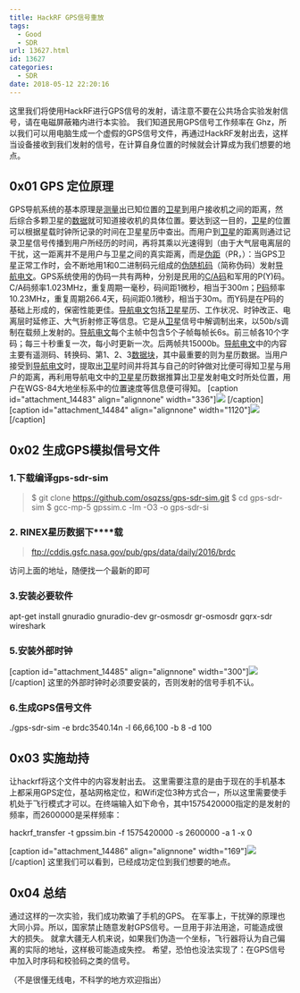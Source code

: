```yaml
---
title: HackRF GPS信号重放
tags:
  - Good
  - SDR
url: 13627.html
id: 13627
categories:
  - SDR
date: 2018-05-12 22:20:16
---
```


这里我们将使用HackRF进行GPS信号的发射，请注意不要在公共场合实验发射信号，请在电磁屏蔽箱内进行本实验。 我们知道民用GPS信号工作频率在 Ghz，所以我们可以用电脑生成一个虚假的GPS信号文件，再通过HackRF发射出去，这样当设备接收到我们发射的信号，在计算自身位置的时候就会计算成为我们想要的地点。

**0x01 GPS 定位原理**
-----------------

GPS导航系统的基本原理是[测量](https://wapbaike.baidu.com/item/%E6%B5%8B%E9%87%8F)出已知位置的[卫星](https://wapbaike.baidu.com/item/%E5%8D%AB%E6%98%9F)到用户接收机之间的距离，然后综合多颗卫星的[数据](https://wapbaike.baidu.com/item/%E6%95%B0%E6%8D%AE)就可知道接收机的具体位置。要达到这一目的，[卫星](https://wapbaike.baidu.com/item/%E5%8D%AB%E6%98%9F)的位置可以根据星载时钟所记录的时间在卫星星历中查出。而用户到[卫星](https://wapbaike.baidu.com/item/%E5%8D%AB%E6%98%9F)的距离则通过记录卫星信号传播到用户所经历的时间，再将其乘以光速得到（由于大气层电离层的干扰，这一距离并不是用户与卫星之间的真实距离，而是[伪距](https://wapbaike.baidu.com/item/%E4%BC%AA%E8%B7%9D)（PR，）：当GPS卫星正常工作时，会不断地用1和0二进制码元组成的[伪随机码](https://wapbaike.baidu.com/item/%E4%BC%AA%E9%9A%8F%E6%9C%BA%E7%A0%81)（简称伪码）发射[导航电文](https://wapbaike.baidu.com/item/%E5%AF%BC%E8%88%AA%E7%94%B5%E6%96%87)。GPS系统使用的伪码一共有两种，分别是民用的[C/A码](https://wapbaike.baidu.com/item/C/A%E7%A0%81)和军用的P(Y)码。C/A码频率1.023MHz，重复周期一毫秒，码间距1微秒，相当于300m；[P码](https://wapbaike.baidu.com/item/P%E7%A0%81)频率10.23MHz，重复周期266.4天，码间距0.1微秒，相当于30m。而Y码是在P码的基础上形成的，保密性能更佳。[导航电文](https://wapbaike.baidu.com/item/%E5%AF%BC%E8%88%AA%E7%94%B5%E6%96%87)包括[卫星](https://wapbaike.baidu.com/item/%E5%8D%AB%E6%98%9F)星历、工作状况、时钟改正、电离层时延修正、大气折射修正等信息。它是从[卫星](https://wapbaike.baidu.com/item/%E5%8D%AB%E6%98%9F)信号中解调制出来，以50b/s调制在载频上发射的。[导航电文](https://wapbaike.baidu.com/item/%E5%AF%BC%E8%88%AA%E7%94%B5%E6%96%87)每个主帧中包含5个子帧每帧长6s。前三帧各10个字码；每三十秒重复一次，每小时更新一次。后两帧共15000b。[导航电文](https://wapbaike.baidu.com/item/%E5%AF%BC%E8%88%AA%E7%94%B5%E6%96%87)中的内容主要有遥测码、转换码、第1、2、3[数据块](https://wapbaike.baidu.com/item/%E6%95%B0%E6%8D%AE%E5%9D%97)，其中最重要的则为星历数据。当用户接受到[导航电文](https://wapbaike.baidu.com/item/%E5%AF%BC%E8%88%AA%E7%94%B5%E6%96%87)时，提取出[卫星](https://wapbaike.baidu.com/item/%E5%8D%AB%E6%98%9F)时间并将其与自己的时钟做对比便可得知卫星与用户的距离，再利用导航电文中的[卫星](https://wapbaike.baidu.com/item/%E5%8D%AB%E6%98%9F)星历数据推算出卫星发射电文时所处位置，用户在WGS-84大地坐标系中的位置速度等信息便可得知。 \[caption id="attachment_14483" align="alignnone" width="336"\]![](http://blog.echo.cool/wp-content/uploads/2018/05/unnamed-file.jpeg) \[/caption\] \[caption id="attachment_14484" align="alignnone" width="1120"\]![](http://blog.echo.cool/wp-content/uploads/2018/05/unnamed-file-19.png) \[/caption\]

**0x02 生成GPS模拟信号文件**
--------------------

### 1.**下载编译gps-sdr-sim**

> $ git clone https://github.com/osqzss/gps-sdr-sim.git $ cd gps-sdr-sim $ gcc-mp-5 gpssim.c -lm -O3 -o gps-sdr-si

### **2\. RINEX星历数据下****载**

> ftp://cddis.gsfc.nasa.gov/pub/gps/data/daily/2016/brdc

访问上面的地址，随便找一个最新的即可

### **3.安装必要软件**

apt-get install gnuradio gnuradio-dev gr-osmosdr gr-osmosdr gqrx-sdr wireshark

### 5.安装外部时钟

\[caption id="attachment_14485" align="alignnone" width="300"\]![](http://blog.echo.cool/wp-content/uploads/2018/05/unnamed-file-70.jpg) \[/caption\] 这里的外部时钟时必须要安装的，否则发射的信号手机不认。

### 6.生成GPS信号文件

./gps-sdr-sim -e brdc3540.14n -l 66,66,100 -b 8 -d 100

0x03 实施劫持
---------

让hackrf将这个文件中的内容发射出去。 这里需要注意的是由于现在的手机基本上都采用GPS定位，基站网格定位，和Wifi定位3种方式合一，所以这里需要使手机处于飞行模式才可以。在终端输入如下命令，其中1575420000指定的是发射的频率，而2600000是采样频率：

hackrf_transfer -t gpssim.bin -f 1575420000 -s 2600000 -a 1 -x 0

\[caption id="attachment_14486" align="alignnone" width="169"\]![](http://blog.echo.cool/wp-content/uploads/2018/05/unnamed-file-71.jpg) \[/caption\] 这里我们可以看到，已经成功定位到我们想要的地点。

0x04 总结
-------

通过这样的一次实验，我们成功欺骗了手机的GPS。 在军事上，干扰弹的原理也大同小异。所以，国家禁止随意发射GPS信号。一旦用于非法用途，可能造成很大的损失。 就拿大疆无人机来说，如果我们伪造一个坐标，飞行器将认为自己偏离的实际的地址，这样极可能造成失控。 希望，恐怕也没法实现了：在GPS信号中加入时序码和校验码之类的信号。

（不是很懂无线电，不科学的地方欢迎指出）